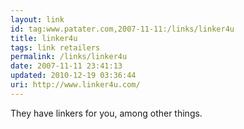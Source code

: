```yaml
---
layout: link
id: tag:www.patater.com,2007-11-11:/links/linker4u
title: linker4u
tags: link retailers
permalink: /links/linker4u
date: 2007-11-11 23:41:13
updated: 2010-12-19 03:36:44
uri: http://www.linker4u.com/
---
```

They have linkers for you, among other things.
